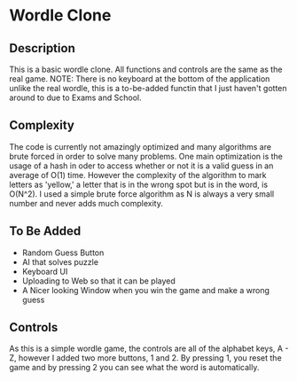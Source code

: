 # Wordle Clone
## Description

This is a basic wordle clone. All functions and controls are the same as the real game. NOTE: There is no keyboard at the bottom of the application unlike the real wordle, this
is a to-be-added functin that I just haven't gotten around to due to Exams and School.

## Complexity
The code is currently not amazingly optimized and many algorithms are brute forced in order to solve many problems. One main optimization is the usage of
a hash in oder to access whether or not it is a valid guess in an average of O(1) time. However the complexity of the algorithm to mark letters as 'yellow,'
a letter that is in the wrong spot but is in the word, is O(N^2). I used a simple brute force algorithm as N is always a very small number and never adds much complexity.

## To Be Added
- Random Guess Button
- AI that solves puzzle
- Keyboard UI
- Uploading to Web so that it can be played
- A Nicer looking Window when you win the game and make a wrong guess


## Controls
 As this is a simple wordle game, the controls are all of the alphabet keys, A - Z, however I added two more buttons, 1 and 2. By pressing 1, you reset the game and 
 by pressing 2 you can see what the word is automatically.
